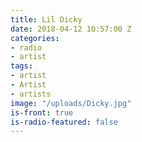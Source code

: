 ```yaml
---
title: Lil Dicky
date: 2018-04-12 10:57:00 Z
categories:
- radio
- artist
tags:
- artist
- Artist
- artists
image: "/uploads/Dicky.jpg"
is-front: true
is-radio-featured: false
---
```


